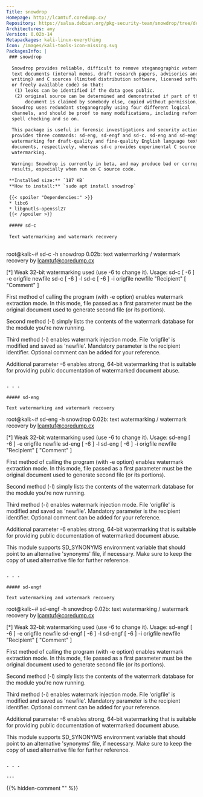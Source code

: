 ```yaml
---
Title: snowdrop
Homepage: http://lcamtuf.coredump.cx/
Repository: https://salsa.debian.org/pkg-security-team/snowdrop/tree/debian/master
Architectures: any
Version: 0.02b-14
Metapackages: kali-linux-everything 
Icon: /images/kali-tools-icon-missing.svg
PackagesInfo: |
 ### snowdrop
 
  Snowdrop provides reliable, difficult to remove steganographic watermarking of
  text documents (internal memos, draft research papers, advisories and other
  writing) and C sources (limited distribution software, licensed software,
  or freely available code) so that:
   (1) leaks can be identified if the data goes public.
   (2) original source can be determined and demonstrated if part of the
       document is claimed by somebody else, copied without permission, etc.
  Snowdrop uses redundant steganography using four different logical
  channels, and should be proof to many modifications, including reformatting,
  spell checking and so on.
   
  This package is useful in forensic investigations and security actions. It
  provides three commands: sd-eng, sd-engf and sd-c. sd-eng and sd-engf provide
  watermarking for draft-quality and fine-quality English language text
  documents, respectively, whereas sd-c provides experimental C source code
  watermarking.
   
  Warning: Snowdrop is currently in beta, and may produce bad or corrupted
  results, especially when run on C source code.
 
 **Installed size:** `187 KB`  
 **How to install:** `sudo apt install snowdrop`  
 
 {{< spoiler "Dependencies:" >}}
 * libc6 
 * libgnutls-openssl27 
 {{< /spoiler >}}
 
 ##### sd-c
 
 Text watermarking and watermark recovery
 
 ```
 root@kali:~# sd-c -h
 snowdrop 0.02b: text watermarking / watermark recovery by lcamtuf@coredump.cx
 
 [*] Weak 32-bit watermarking used (use -6 to change it).
 Usage: sd-c [ -6 ] -e origfile newfile
        sd-c [ -6 ] -l
        sd-c [ -6 ] -i origfile newfile "Recipient" [ "Comment" ] 
 
 First method of calling the program (with -e option) enables watermark
 extraction mode. In this mode, file passed as a first parameter must be
 the original document used to generate second file (or its portions).
 
 Second method (-l) simply lists the contents of the watermark database
 for the module you're now running.
 
 Third method (-i) enables watermark injection mode. File 'origfile' is
 modified and saved as 'newfile'. Mandatory parameter is the recipient
 identifier. Optional comment can be added for your reference.
 
 Additional parameter -6 enables strong, 64-bit watermarking that is suitable
 for providing public documentation of watermarked document abuse.
 
 
 ```
 
 - - -
 
 ##### sd-eng
 
 Text watermarking and watermark recovery
 
 ```
 root@kali:~# sd-eng -h
 snowdrop 0.02b: text watermarking / watermark recovery by lcamtuf@coredump.cx
 
 [*] Weak 32-bit watermarking used (use -6 to change it).
 Usage: sd-eng [ -6 ] -e origfile newfile
        sd-eng [ -6 ] -l
        sd-eng [ -6 ] -i origfile newfile "Recipient" [ "Comment" ] 
 
 First method of calling the program (with -e option) enables watermark
 extraction mode. In this mode, file passed as a first parameter must be
 the original document used to generate second file (or its portions).
 
 Second method (-l) simply lists the contents of the watermark database
 for the module you're now running.
 
 Third method (-i) enables watermark injection mode. File 'origfile' is
 modified and saved as 'newfile'. Mandatory parameter is the recipient
 identifier. Optional comment can be added for your reference.
 
 Additional parameter -6 enables strong, 64-bit watermarking that is suitable
 for providing public documentation of watermarked document abuse.
 
 This module supports SD_SYNONYMS environment variable that should
 point to an alternative 'synonyms' file, if necessary. Make sure
 to keep the copy of used alternative file for further reference.
 
 ```
 
 - - -
 
 ##### sd-engf
 
 Text watermarking and watermark recovery
 
 ```
 root@kali:~# sd-engf -h
 snowdrop 0.02b: text watermarking / watermark recovery by lcamtuf@coredump.cx
 
 [*] Weak 32-bit watermarking used (use -6 to change it).
 Usage: sd-engf [ -6 ] -e origfile newfile
        sd-engf [ -6 ] -l
        sd-engf [ -6 ] -i origfile newfile "Recipient" [ "Comment" ] 
 
 First method of calling the program (with -e option) enables watermark
 extraction mode. In this mode, file passed as a first parameter must be
 the original document used to generate second file (or its portions).
 
 Second method (-l) simply lists the contents of the watermark database
 for the module you're now running.
 
 Third method (-i) enables watermark injection mode. File 'origfile' is
 modified and saved as 'newfile'. Mandatory parameter is the recipient
 identifier. Optional comment can be added for your reference.
 
 Additional parameter -6 enables strong, 64-bit watermarking that is suitable
 for providing public documentation of watermarked document abuse.
 
 This module supports SD_SYNONYMS environment variable that should
 point to an alternative 'synonyms' file, if necessary. Make sure
 to keep the copy of used alternative file for further reference.
 
 ```
 
 - - -
 
---
```

{{% hidden-comment "<!--Do not edit anything above this line-->" %}}
